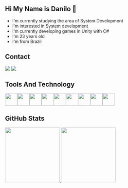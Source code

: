 

## Hi My Name is Danilo 👋

- I'm currently studying the area of ​​System Development
- I'm interested in System development
- I'm currently developing games in Unity with C#
- I'm 23 years old
- I'm from Brazil

## Contact

<div>
  <a href = "mailto:contato@seu-usuário-aqui"><img loading="lazy" src="https://img.shields.io/badge/Gmail-D14836?style=for-the-badge&logo=gmail&logoColor=white" target="_blank"></a>
  <a href="https://www.linkedin.com/in/seu-usuário-linkedln-aqui" target="_blank"><img loading="lazy" src="https://img.shields.io/badge/-LinkedIn-%230077B5?style=for-the-badge&logo=linkedin&logoColor=white" target="_blank"></a>   
</div>

## Tools And Technology

<div style="display: flex; flex-direction: row;">
  <img width="40" height="40" src="https://cdn.jsdelivr.net/gh/devicons/devicon@latest/icons/csharp/csharp-original.svg" /> 
  <img width="40" height="40" src="https://cdn.jsdelivr.net/gh/devicons/devicon@latest/icons/javascript/javascript-original.svg" /> 
  <img width="40" height="40" src="https://cdn.jsdelivr.net/gh/devicons/devicon@latest/icons/java/java-original.svg" />
  <img width="40" height="40" src="https://cdn.jsdelivr.net/gh/devicons/devicon@latest/icons/php/php-original.svg" />
  <img width="40" height="40" src="https://cdn.jsdelivr.net/gh/devicons/devicon@latest/icons/azuresqldatabase/azuresqldatabase-original.svg" />      
  <img width="40" height="40" src="https://cdn.jsdelivr.net/gh/devicons/devicon@latest/icons/c/c-original.svg" />            
  <img width="40" height="40" src="https://cdn.jsdelivr.net/gh/devicons/devicon@latest/icons/css3/css3-original.svg" />        
  <img width="40" height="40" src="https://cdn.jsdelivr.net/gh/devicons/devicon@latest/icons/html5/html5-original.svg" />
  <img width="40" height="40" src="https://cdn.jsdelivr.net/gh/devicons/devicon@latest/icons/git/git-original.svg" />
               
</div>

## GitHub Stats 

<div style="display: flex; flex-direction: row;">
  <a href="https://github.com/TDaniloJ">
  <img loading="lazy" height="180em" src="https://github-readme-stats.vercel.app/api/top-langs/?username=TDaniloJ&layout=compact&langs_count=7&theme=dracula"/>
  <img loading="lazy" height="180em" src="https://github-readme-stats.vercel.app/api?username=TDaniloJ&show_icons=true&theme=dracula&include_all_commits=true&count_private=true"/>
</div>


